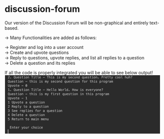 # discussion-forum

Our version of the Discussion Forum will be non-graphical and entirely text-based.

-> Many Functionalities are added as follows:
<div/>
-> Register and log into a user account
<div/>
-> Create and upvote questions
<div/>
-> Reply to questions, upvote replies, and list all replies to a question
<div/>
-> Delete a question and its replies

If all the code is properly integrated you will be able to see below output!
<img src="DiscForum.PNG">
